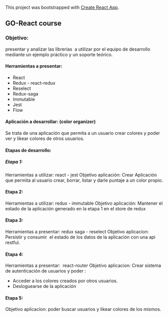 This project was bootstrapped with [Create React App](https://github.com/facebookincubator/create-react-app).

## GO-React course

### Objetivo:
presentar y analizar las librerías  a utilizar por el equipo de desarrollo mediante un ejemplo práctico y un soporte teórico.

#### Herramientas a presentar:
- React
- Redux - react-redux
- Reselect
- Redux-saga
- Immutable
- Jest
- Flow

#### Aplicación a desarrollar: (color organizer)
Se trata de una aplicación que permita a un usuario crear colores y poder ver y likear colores de otros usuarios.

#### Etapas de desarrollo:

##### Etapa 1:
Herramientas a utilizar: react - jest
Objetivo aplicación: Crear Aplicación que permita al usuario crear, borrar, listar y darle puntaje a un color propio.

#### Etapa 2:
Herramientas a utilizar: redux - immutable
Objetivo aplicación: Mantener el estado de la aplicación generado en la etapa 1 en el store de redux

#### Etapa 3:
Herramientas a presentar: redux saga - reselect
Objetivo aplicacion: Persistir y consumir  el estado de los datos de la aplicación con una api restful.

#### Etapa 4:
Herramientas a presentar:  react-router
Objetivo aplicacion: Crear sistema de autenticación de usuarios y poder :
* Acceder a los colores creados por otros usuarios.
* Desloguearse de la aplicación

#### Etapa 5:
Objetivo aplicacion: poder buscar usuarios y likear colores de los mismos.

